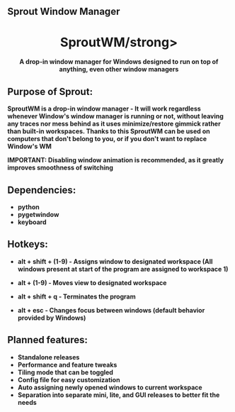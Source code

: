 ## Sprout Window Manager

<div align="center">
  <h1><strong>SproutWM/strong></h1>
  <p>
    <strong>A drop-in window manager for Windows designed to run on top of anything, even other window managers</strong>
</div>
  
 
## Purpose of Sprout:
SproutWM is a drop-in window manager - It will work regardless whenever Window's window manager is running or not, without leaving any traces nor mess behind as it uses minimize/restore gimmick rather than built-in workspaces. Thanks to this SproutWM can be used on computers that don't belong to you, or if you don't want to replace Window's WM

IMPORTANT: Disabling window animation is recommended, as it greatly improves smoothness of switching

## Dependencies:
- python
- pygetwindow
- keyboard
 
## Hotkeys:

- alt + shift + (1-9) - Assigns window to designated workspace (All windows present at start of the program are assigned to workspace 1)

- alt + (1-9) - Moves view to designated workspace

- alt + shift + q - Terminates the program

- alt + esc - Changes focus between windows (default behavior provided by Windows)



## Planned features:
- Standalone releases
- Performance and feature tweaks
- Tiling mode that can be toggled
- Config file for easy customization
- Auto assigning newly opened windows to current workspace
- Separation into separate mini, lite, and GUI releases to better fit the needs 